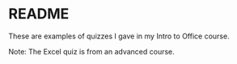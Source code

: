 README
======

These are examples of quizzes I gave in my Intro to Office course.

Note: The Excel quiz is from an advanced course.
